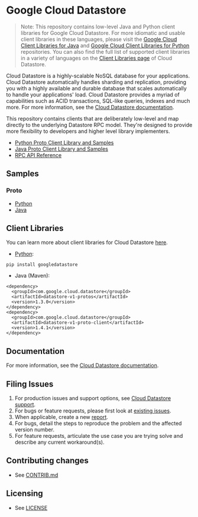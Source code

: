 # Google Cloud Datastore

> Note: This repository contains low-level Java and Python client libraries for Google Cloud Datastore.
> For more idiomatic and usable client libraries in these languages, please visit the [Google Cloud Client Libraries for Java][26] and [Google Cloud Client Libraries for Python][27] repositories. You can also find the full list of supported client libraries in a variety of languages on the [Client Libraries page][24] of Cloud Datastore.

Cloud Datastore is a highly-scalable NoSQL database for your applications. Cloud Datastore automatically handles sharding and replication, providing you with a highly available and durable database that scales automatically to handle your applications' load. Cloud Datastore provides a myriad of capabilities such as ACID transactions, SQL-like queries, indexes and much more. For more information, see the [Cloud Datastore documentation][4].

This repository contains clients that are deliberately low-level and map directly to the underlying Datastore RPC model. They're designed to provide more flexibility to developers and higher level library implementers.

- [Python Proto Client Library and Samples][9]
- [Java Proto Client Library and Samples][10]
- [RPC API Reference][6]

## Samples

### Proto

- [Python][1]
- [Java][2]

## Client Libraries

You can learn more about client libraries for Cloud Datastore [here][24].

- [Python][18]:

```
pip install googledatastore
```

- Java (Maven):

```
<dependency>
  <groupId>com.google.cloud.datastore</groupId>
  <artifactId>datastore-v1-protos</artifactId>
  <version>1.3.0</version>
</dependency>
<dependency>
  <groupId>com.google.cloud.datastore</groupId>
  <artifactId>datastore-v1-proto-client</artifactId>
  <version>1.4.1</version>
</dependency>
```

## Documentation

For more information, see the [Cloud Datastore documentation][4].

## Filing Issues

1. For production issues and support options, see [Cloud Datastore support][25].
1. For bugs or feature requests, please first look at [existing issues][14].
1. When applicable, create a new [report][15].
1. For bugs, detail the steps to reproduce the problem and the affected version number.
1. For feature requests, articulate the use case you are trying solve and describe any current workaround(s).

## Contributing changes

- See [CONTRIB.md][7]

## Licensing

- See [LICENSE][8]

[1]: python/demos/trivial/adams.py
[2]: java/demos/src/main/java/com/google/datastore/v1/demos/trivial/Adams.java
[4]: https://cloud.google.com/datastore
[6]: https://cloud.google.com/datastore/reference/rpc
[7]: CONTRIB.md
[8]: LICENSE
[9]: python
[10]: java
[14]: https://github.com/GoogleCloudPlatform/google-cloud-datastore/issues
[15]: https://github.com/GoogleCloudPlatform/google-cloud-datastore/issues/new
[18]: https://pypi.python.org/pypi/googledatastore
[24]: https://cloud.google.com/datastore/docs/client-libraries
[25]: https://cloud.google.com/datastore/docs/support
[26]: https://github.com/GoogleCloudPlatform/gcloud-java
[27]: https://github.com/GoogleCloudPlatform/gcloud-python
